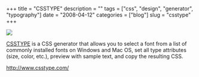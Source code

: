 +++
title = "CSSTYPE"
description = ""
tags = ["css", "design", "generator", "typography"]
date = "2008-04-12"
categories = ["blog"]
slug = "csstype"
+++



  <div class="notebook-screenshot"><a href="http://www.csstype.com/"><img src="http://media.konigi.com/bluga/wt48009984a64f1.jpg"/></a></div><p><a href="http://www.csstype.com/">CSSTYPE</a> is a CSS generator that allows you to select a font from a list of commonly installed fonts on Windows and Mac OS, set all type attributes (size, color, etc.), preview with sample text, and copy the resulting CSS. </p>
    
  <a href="http://www.csstype.com/">http://www.csstype.com/</a>
